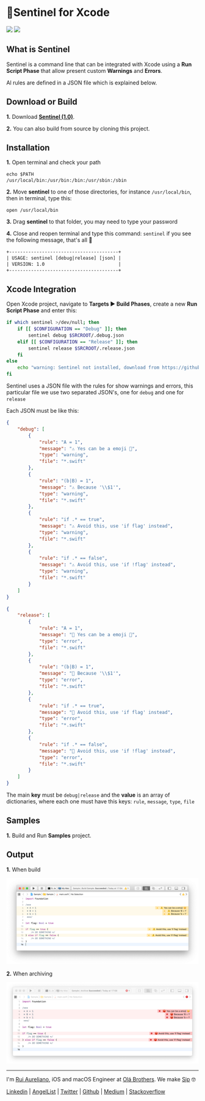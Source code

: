 # 🚨Sentinel for Xcode 

[![](https://img.shields.io/badge/license-MIT-0f73b4.svg)](./LICENSE.md)  ![](https://img.shields.io/badge/version-1.0-0f73b4.svg)

## What is Sentinel

Sentinel is a command line that can be integrated with Xcode using a **Run Script Phase** that allow present custom **Warnings** and **Errors**. 

Al rules are defined in a JSON file which is explained below.

## Download or Build

**1.** Download [**Sentinel (1.0)**](https://github.com/ruiaureliano/Sentinel/releases/download/1.0/sentinel.zip).

**2.** You can also build from source by cloning this project.

## Installation

**1.** Open terminal and check your path
```
echo $PATH
/usr/local/bin:/usr/bin:/bin:/usr/sbin:/sbin
```
**2.** Move **sentinel** to one of those directories, for instance `/usr/local/bin`, then in terminal, type this:

```
open /usr/local/bin
```

**3.** Drag **sentinel** to that folder, you may need to type your password

**4.** Close and reopen terminal and type this command: `sentinel` if you see the following message, that's all 💪 

```
+----------------------------------------+
| USAGE: sentinel [debug|release] [json] |
| VERSION: 1.0                           |
+----------------------------------------+
```
## Xcode Integration

Open Xcode project, navigate to **Targets ► Build Phases**, create a new **Run Script Phase** and enter this:

```bash
if which sentinel >/dev/null; then
    if [[ $CONFIGURATION == "Debug" ]]; then
        sentinel debug $SRCROOT/.debug.json
    elif [[ $CONFIGURATION == "Release" ]]; then
        sentinel release $SRCROOT/.release.json
    fi
else
    echo "warning: Sentinel not installed, download from https://github.com/ruiaureliano/Sentinel"
fi
```

Sentinel uses a JSON file with the rules for show warnings and errors, this particular file we use two separated JSON's, one for `debug` and one for `release`

Each JSON must be like this:

```json
{
    "debug": [
        {
            "rule": "A = 1",
            "message": "⚠️ Yes can be a emoji 🤭",
            "type": "warning",
            "file": "*.swift"
        },
        {
            "rule": "(b|B) = 1",
            "message": "⚠️ Because '\\$1'",
            "type": "warning",
            "file": "*.swift"
        },
        {
            "rule": "if .* == true",
            "message": "⚠️ Avoid this, use 'if flag' instead",
            "type": "warning",
            "file": "*.swift"
        },
        {
            "rule": "if .* == false",
            "message": "⚠️ Avoid this, use 'if !flag' instead",
            "type": "warning",
            "file": "*.swift"
        }
    ]
}
```
```json
{
    "release": [
        {
            "rule": "A = 1",
            "message": "🛑 Yes can be a emoji 🤭",
            "type": "error",
            "file": "*.swift"
        },
        {
            "rule": "(b|B) = 1",
            "message": "🛑 Because '\\$1'",
            "type": "error",
            "file": "*.swift"
        },
        {
            "rule": "if .* == true",
            "message": "🛑 Avoid this, use 'if flag' instead",
            "type": "error",
            "file": "*.swift"
        },
        {
            "rule": "if .* == false",
            "message": "🛑 Avoid this, use 'if !flag' instead",
            "type": "error",
            "file": "*.swift"
        }
    ]
}
```

The main **key** must be `debug|release` and the **value** is an array of dictionaries, where each one must have this keys: `rule`, `message`, `type`, `file`

## Samples

**1.** Build and Run **Samples** project.

## Output

**1.** When build

![Warnings](https://github.com/ruiaureliano/Sentinel/blob/master/warnings.png?raw=true)

**2.** When archiving

![Errors](https://github.com/ruiaureliano/Sentinel/blob/master/errors.png?raw=true)

---

I'm [Rui Aureliano](http://ruiaureliano.com), iOS and macOS Engineer at [Olá Brothers](https://theolabrothers.com). We make [Sip](https://sipapp.io) 🤓

[Linkedin](https://www.linkedin.com/in/ruiaureliano) | [AngelList](https://angel.co/ruiaureliano) | [Twitter](https://twitter.com/ruiaureliano) | [Github](https://github.com/ruiaureliano) | [Medium](https://medium.com/@ruiaureliano) | [Stackoverflow](https://stackoverflow.com/users/881095/ruiaureliano)

